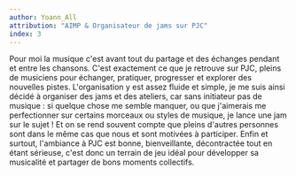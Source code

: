 ```yaml
---
author: Yoann_All
attribution: "AIMP & Organisateur de jams sur PJC"
index: 3
---
```

Pour moi la musique c'est avant tout du partage et des échanges pendant et entre les chansons. C'est exactement ce que je retrouve sur PJC, pleins de musiciens pour échanger, pratiquer, progresser et explorer des nouvelles pistes. L'organisation y est assez fluide et simple, je me suis ainsi décidé à organiser des jams et des ateliers, car sans initiateur pas de musique : si quelque chose me semble manquer, ou que j'aimerais me perfectionner sur certains morceaux ou styles de musique, je lance une jam sur le sujet ! Et on se rend souvent compte que pleins d'autres personnes sont dans le même cas que nous et sont motivées à participer. Enfin et surtout, l'ambiance à PJC est bonne, bienveillante, décontractée tout en étant sérieuse, c'est donc un terrain de jeu idéal pour développer sa musicalité et partager de bons moments collectifs. 
